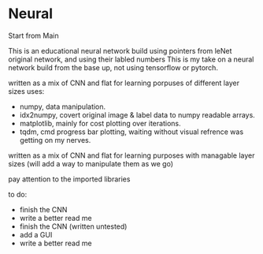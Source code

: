 # Neural
 Start from Main
 
 This is an educational neural network
 build using pointers from leNet original network, and using their labled numbers
 This is my take on a neural network build from the base up, not using tensorflow or pytorch.
 
 written as a mix of CNN and flat
 for learning porpuses of different layer sizes
 uses:
 - numpy, data manipulation.
 - idx2numpy, covert original image & label data to numpy readable arrays.
 - matplotlib, mainly for cost plotting over iterations.
 - tqdm, cmd progress bar plotting, waiting without visual refrence was getting on my nerves.
 
 written as a mix of CNN and flat for learning purposes with managable layer sizes (will add a way to manipulate them as we go)
 
 pay attention to the imported libraries
 
 to do:
 - finish the CNN
 - write a better read me
 - finish the CNN (written untested)
 - add a GUI
 - write a better read me
